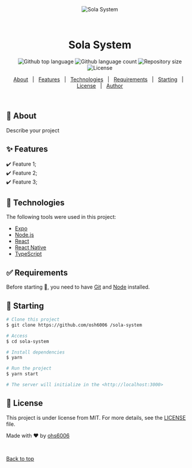 <div align="center" id="top"> 
  <img src="./.github/app.gif" alt="Sola System" />

&#xa0;

  <!-- <a href="https://solasystem.netlify.app">Demo</a> -->
</div>

<h1 align="center">Sola System</h1>

<p align="center">
  <img alt="Github top language" src="https://img.shields.io/github/languages/top/osh6006 /sola-system?color=56BEB8">

  <img alt="Github language count" src="https://img.shields.io/github/languages/count/osh6006 /sola-system?color=ffffff">

  <img alt="Repository size" src="https://img.shields.io/github/repo-size/osh6006 /sola-system?color=56BEB8">

  <img alt="License" src="https://img.shields.io/github/license/osh6006 /sola-system?color=56BEB8">

  <!-- <img alt="Github issues" src="https://img.shields.io/github/issues/{{YOUR_GITHUB_USERNAME}}/sola-system?color=56BEB8" /> -->

  <!-- <img alt="Github forks" src="https://img.shields.io/github/forks/{{YOUR_GITHUB_USERNAME}}/sola-system?color=56BEB8" /> -->

  <!-- <img alt="Github stars" src="https://img.shields.io/github/stars/{{YOUR_GITHUB_USERNAME}}/sola-system?color=56BEB8" /> -->
</p>

<!-- Status -->

<!-- <h4 align="center">
	🚧  Sola System 🚀 Under construction...  🚧
</h4>

<hr> -->

<p align="center">
  <a href="#dart-about">About</a> &#xa0; | &#xa0; 
  <a href="#sparkles-features">Features</a> &#xa0; | &#xa0;
  <a href="#rocket-technologies">Technologies</a> &#xa0; | &#xa0;
  <a href="#white_check_mark-requirements">Requirements</a> &#xa0; | &#xa0;
  <a href="#checkered_flag-starting">Starting</a> &#xa0; | &#xa0;
  <a href="#memo-license">License</a> &#xa0; | &#xa0;
  <a href="https://github.com/osh6006 " target="_blank">Author</a>
</p>

<br>

## :dart: About

Describe your project

## :sparkles: Features

:heavy_check_mark: Feature 1;\
:heavy_check_mark: Feature 2;\
:heavy_check_mark: Feature 3;

## :rocket: Technologies

The following tools were used in this project:

- [Expo](https://expo.io/)
- [Node.js](https://nodejs.org/en/)
- [React](https://pt-br.reactjs.org/)
- [React Native](https://reactnative.dev/)
- [TypeScript](https://www.typescriptlang.org/)

## :white_check_mark: Requirements

Before starting :checkered_flag:, you need to have [Git](https://git-scm.com) and [Node](https://nodejs.org/en/) installed.

## :checkered_flag: Starting

```bash
# Clone this project
$ git clone https://github.com/osh6006 /sola-system

# Access
$ cd sola-system

# Install dependencies
$ yarn

# Run the project
$ yarn start

# The server will initialize in the <http://localhost:3000>
```

## :memo: License

This project is under license from MIT. For more details, see the [LICENSE](LICENSE.md) file.

Made with :heart: by <a href="https://github.com/osh6006 " target="_blank">ohs6006</a>

&#xa0;

<a href="#top">Back to top</a>

